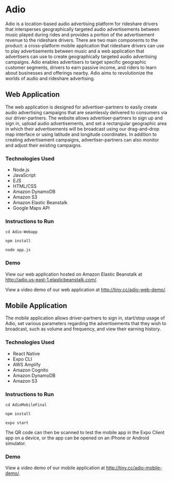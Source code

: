 # Adio

Adio is a location-based audio advertising platform for rideshare drivers that intersperses geographically targeted audio advertisements between music played during rides and provides a portion of the advertisement revenue to the rideshare drivers. There are two main components to the product: a cross-platform mobile application that rideshare drivers can use to play advertisements between music and a web application that advertisers can use to create geographically targeted audio advertising campaigns. Adio enables advertisers to target specific geographic customer segments, drivers to earn passive income, and riders to learn about businesses and offerings nearby. Adio aims to revolutionize the worlds of audio and rideshare advertising. 

## Web Application

The web application is designed for advertiser-partners to easily create audio advertising campaigns that are seamlessly delivered to consumers via our driver-partners. The website allows advertiser-partners to sign up and sign in, upload audio advertisements, and set a rectangular geographic area in which their advertisements will be broadcast using our drag-and-drop map interface or using latitude and longitude coordinates. In addition to creating advertisement campaigns, advertiser-partners can also monitor and adjust their existing campaigns.

### Technologies Used

* Node.js
* JavaScript
* EJS
* HTML/CSS
* Amazon DynamoDB
* Amazon S3
* Amazon Elastic Beanstalk
* Google Maps API

### Instructions to Run

`cd Adio-Webapp`

`npm install`

`node app.js`

### Demo

View our web application hosted on Amazon Elastic Beanstalk at http://adio.us-east-1.elasticbeanstalk.com/.

View a video demo of our web application at http://tiny.cc/adio-web-demo/.

## Mobile Application

The mobile application allows driver-partners to sign in, start/stop usage of Adio, set various parameters regarding the advertisements that they wish to broadcast, such as volume and frequency, and view their earning history.

### Technologies Used
* React Native
* Expo CLI
* AWS Amplify
* Amazon Cognito
* Amazon DynamoDB
* Amazon S3

### Instructions to Run

`cd AdioMobileFinal`

`npm install`

`expo start`

The QR code can then be scanned to test the mobile app in the Expo Client app on a device, or the app can be opened on an iPhone or Android simulator.

### Demo

View a video demo of our mobile application at http://tiny.cc/adio-mobile-demo/.
